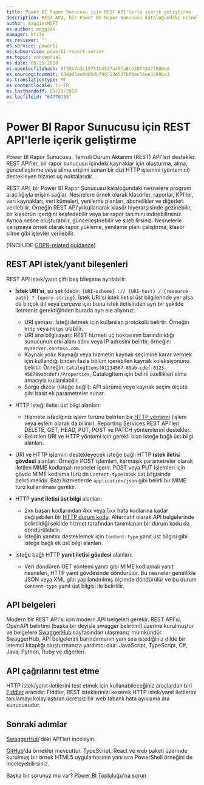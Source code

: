 ```yaml
---
title: Power BI Rapor Sunucusu için REST API'lerle içerik geliştirme
description: REST API, bir Power BI Rapor Sunucusu kataloğundaki nesnelere program aracılığıyla erişim sağlar.
author: maggiesMSFT
ms.author: maggies
manager: kfile
ms.reviewer: ''
ms.service: powerbi
ms.subservice: powerbi-report-server
ms.topic: conceptual
ms.date: 05/25/2018
ms.openlocfilehash: 8f35b7a3c19751b4537a49fa8cb30f4347f080ed
ms.sourcegitcommit: 60dad5aa0d85db790553e537bf8ac34ee3289ba3
ms.translationtype: MT
ms.contentlocale: tr-TR
ms.lasthandoff: 05/29/2019
ms.locfileid: "64770755"
---
```

# <a name="develop-with-the-rest-apis-for-power-bi-report-server"></a>Power BI Rapor Sunucusu için REST API'lerle içerik geliştirme

Power BI Rapor Sunucusu, Temsili Durum Aktarımı (REST) API'leri destekler. REST API'ler, bir rapor sunucusu içindeki kaynaklar için oluşturma, alma, güncelleştirme veya silme erişimi sunan bir dizi HTTP işlemini (yöntemini) destekleyen hizmet uç noktalarıdır.

REST API, bir Power BI Rapor Sunucusu kataloğundaki nesnelere program aracılığıyla erişim sağlar. Nesnelere örnek olarak klasörler, raporlar, KPI'ler, veri kaynakları, veri kümeleri, yenileme planları, abonelikler ve diğerleri verilebilir. Örneğin REST API'yi kullanarak klasör hiyerarşisinde gezinebilir, bir klasörün içeriğini keşfedebilir veya bir rapor tanımını indirebilirsiniz. Ayrıca nesne oluşturabilir, güncelleştirebilir ve silebilirsiniz. Nesnelerle çalışmaya örnek olarak rapor yükleme, yenileme planı çalıştırma, klasör silme gibi işlevler verilebilir.

[!INCLUDE [GDPR-related guidance](../includes/gdpr-hybrid-note.md)]

## <a name="components-of-a-rest-api-requestresponse"></a>REST API istek/yanıt bileşenleri

REST API istek/yanıt çifti beş bileşene ayrılabilir:

* **İstek URI'si**, şu şekildedir: `{URI-scheme} :// {URI-host} / {resource-path} ? {query-string}`. İstek URI'si istek iletisi üst bilgilerinde yer alsa da birçok dil veya çerçeve için bunu istek iletisinden ayrı bir şekilde iletmeniz gerektiğinden burada ayrı ele alıyoruz.
  
  * URI şeması: İsteği iletmek için kullanılan protokolü belirtir. Örneğin `http` veya `https` olabilir.
  * URI ana bilgisayarı: REST hizmeti uç noktasının barındırıldığı sunucunun etki alanı adını veya IP adresini belirtir, örneğin: `myserver.contoso.com`.
  * Kaynak yolu: Kaynağı veya hizmetin kaynak seçimine karar vermek için kullandığı birden fazla bölüm içerebilen kaynak koleksiyonunu belirtir. Örneğin: `CatalogItems(01234567-89ab-cdef-0123-456789abcdef)/Properties`, CatalogItem için belirli özellikleri alma amacıyla kullanılabilir.
  * Sorgu dizesi (isteğe bağlı): API sürümü veya kaynak seçim ölçütü gibi basit ek parametreler sunar.
* HTTP isteği iletisi üst bilgi alanları:
  
  * Hizmete istediğiniz işlem türünü belirten bir [HTTP yöntemi](https://www.w3.org/Protocols/rfc2616/rfc2616-sec9.html) (işlem veya eylem olarak da bilinir). Reporting Services REST API'leri DELETE, GET, HEAD, PUT, POST ve PATCH yöntemlerini destekler.
  * Belirtilen URI ve HTTP yöntemi için gerekli olan isteğe bağlı üst bilgi alanları.
* URI ve HTTP işlemini destekleyecek isteğe bağlı HTTP **istek iletisi gövdesi** alanları. Örneğin POST işlemleri, karmaşık parametreler olarak iletilen MIME kodlamalı nesneler içerir. POST veya PUT işlemleri için gövde MIME kodlama türü de `Content-type` istek üst bilgisinde belirtilmelidir. Bazı hizmetlerde `application/json` gibi belirli bir MIME türü kullanılması gerekir.
* HTTP **yanıt iletisi üst bilgi** alanları:
  
  * 2xx başarı kodlarından 4xx veya 5xx hata kodlarına kadar değişebilen bir [HTTP durum kodu](http://www.w3.org/Protocols/HTTP/HTRESP.html). Alternatif olarak API belgelerinde belirtildiği şekilde hizmet tarafından tanımlanan bir durum kodu da döndürülebilir.
  * İsteğin yanıtını desteklemek için `Content-type` yanıt üst bilgisi gibi isteğe bağlı ek üst bilgi alanları.
* İsteğe bağlı HTTP **yanıt iletisi gövdesi** alanları:
  
  * Veri döndüren GET yöntemi yanıtı gibi MIME kodlamalı yanıt nesneleri, HTTP yanıt gövdesinde döndürülür. Bu nesneler genellikle JSON veya XML gibi yapılandırılmış biçimde döndürülür ve bu durum `Content-type` yanıt üst bilgisi ile belirtilir.

## <a name="api-documentation"></a>API belgeleri

Modern bir REST API'si için modern API belgeleri gerekir. REST API'si, OpenAPI belirtimi (başka bir deyişle swagger belirtimi) üzerine kurulmuştur ve belgelere [SwaggerHub](https://app.swaggerhub.com/apis/microsoft-rs/PBIRS/2.0) sayfasından ulaşmanız mümkündür. SwaggerHub, API belgelerini barındırmanın yanı sıra istediğiniz dilde bir istemci kitaplığı oluşturmanıza yardımcı olur: JavaScript, TypeScript, C#, Java, Python, Ruby ve diğerleri.

## <a name="testing-api-calls"></a>API çağrılarını test etme

HTTP istek/yanıt iletilerini test etmek için kullanabileceğiniz araçlardan biri [Fiddler](http://www.telerik.com/fiddler) aracıdır. Fiddler, REST isteklerinizi keserek HTTP istek/yanıt iletilerini tanılamayı kolaylaştıran ücretsiz bir web tabanlı hata ayıklama ara sunucusudur.

## <a name="next-steps"></a>Sonraki adımlar

[SwaggerHub](https://app.swaggerhub.com/apis/microsoft-rs/PBIRS/2.0)'daki API'leri inceleyin.

[GitHub](https://github.com/Microsoft/Reporting-Services)'da örnekler mevcuttur. TypeScript, React ve web paketi üzerinde kurulmuş bir örnek HTML5 uygulamasının yanı sıra PowerShell örneğini de inceleyebilirsiniz.

Başka bir sorunuz mu var? [Power BI Topluluğu'na sorun](https://community.powerbi.com/)